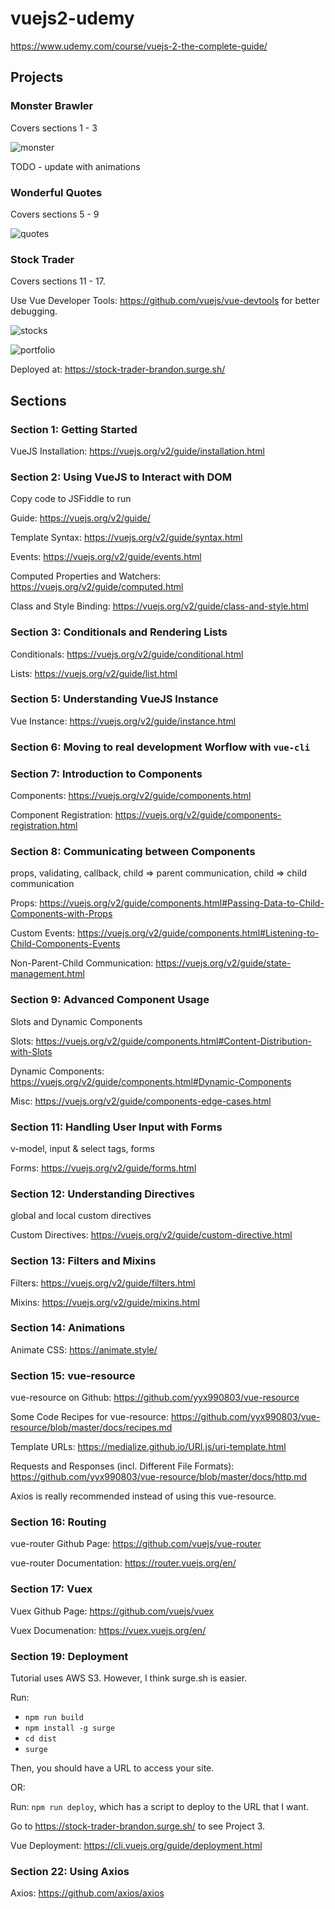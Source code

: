 # vuejs2-udemy

https://www.udemy.com/course/vuejs-2-the-complete-guide/

## Projects

### Monster Brawler

Covers sections 1 - 3

![monster](Projects/docs/monster_brawler.png)

TODO - update with animations

### Wonderful Quotes

Covers sections 5 - 9

![quotes](Projects/docs/wonderful_quotes.png)

### Stock Trader

Covers sections 11 - 17.

Use Vue Developer Tools: https://github.com/vuejs/vue-devtools for better debugging.

![stocks](Projects/docs/stock_trader_stocks.png)

![portfolio](Projects/docs/stock_trader_portfolio.png)

Deployed at: https://stock-trader-brandon.surge.sh/

## Sections

### Section 1: Getting Started

VueJS Installation: https://vuejs.org/v2/guide/installation.html

### Section 2: Using VueJS to Interact with DOM

Copy code to JSFiddle to run

Guide: https://vuejs.org/v2/guide/

Template Syntax: https://vuejs.org/v2/guide/syntax.html

Events: https://vuejs.org/v2/guide/events.html

Computed Properties and Watchers: https://vuejs.org/v2/guide/computed.html

Class and Style Binding: https://vuejs.org/v2/guide/class-and-style.html

### Section 3: Conditionals and Rendering Lists

Conditionals: https://vuejs.org/v2/guide/conditional.html

Lists: https://vuejs.org/v2/guide/list.html

### Section 5: Understanding VueJS Instance

Vue Instance: https://vuejs.org/v2/guide/instance.html

### Section 6: Moving to real development Worflow with `vue-cli`

### Section 7: Introduction to Components

Components: https://vuejs.org/v2/guide/components.html

Component Registration: https://vuejs.org/v2/guide/components-registration.html

### Section 8: Communicating between Components

props, validating, callback, child => parent communication, child => child communication

Props: https://vuejs.org/v2/guide/components.html#Passing-Data-to-Child-Components-with-Props

Custom Events: https://vuejs.org/v2/guide/components.html#Listening-to-Child-Components-Events

Non-Parent-Child Communication: https://vuejs.org/v2/guide/state-management.html

### Section 9: Advanced Component Usage

Slots and Dynamic Components

Slots: https://vuejs.org/v2/guide/components.html#Content-Distribution-with-Slots

Dynamic Components: https://vuejs.org/v2/guide/components.html#Dynamic-Components

Misc: https://vuejs.org/v2/guide/components-edge-cases.html

### Section 11: Handling User Input with Forms

v-model, input & select tags, forms

Forms: https://vuejs.org/v2/guide/forms.html

### Section 12: Understanding Directives

global and local custom directives

Custom Directives: https://vuejs.org/v2/guide/custom-directive.html

### Section 13: Filters and Mixins

Filters: https://vuejs.org/v2/guide/filters.html

Mixins: https://vuejs.org/v2/guide/mixins.html

### Section 14: Animations

Animate CSS: https://animate.style/

### Section 15: vue-resource

vue-resource on Github: https://github.com/yyx990803/vue-resource

Some Code Recipes for vue-resource: https://github.com/yyx990803/vue-resource/blob/master/docs/recipes.md

Template URLs: https://medialize.github.io/URI.js/uri-template.html

Requests and Responses (incl. Different File Formats): https://github.com/yyx990803/vue-resource/blob/master/docs/http.md

Axios is really recommended instead of using this vue-resource.

### Section 16: Routing

vue-router Github Page: https://github.com/vuejs/vue-router

vue-router Documentation: https://router.vuejs.org/en/

### Section 17: Vuex

Vuex Github Page: https://github.com/vuejs/vuex

Vuex Documenation: https://vuex.vuejs.org/en/

### Section 19: Deployment

Tutorial uses AWS S3. However, I think surge.sh is easier.

Run:

- `npm run build`
- `npm install -g surge`
- `cd dist`
- `surge`

Then, you should have a URL to access your site.

OR:

Run: `npm run deploy`, which has a script to deploy to the URL that I want.

Go to https://stock-trader-brandon.surge.sh/ to see Project 3.

Vue Deployment: https://cli.vuejs.org/guide/deployment.html

### Section 22: Using Axios

Axios: https://github.com/axios/axios
